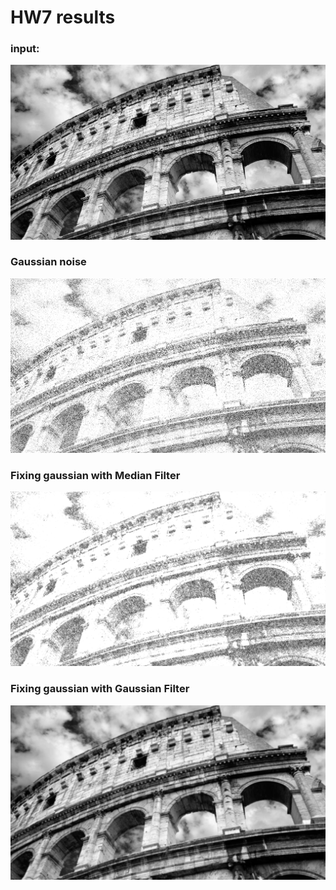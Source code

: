 # HW7 results
### input:  
![input](data/input.jpg)    

### Gaussian noise    
![image with gaussian noise](result/GaussianNoise.png)  

### Fixing gaussian with Median Filter  
![Median Result](result/MedianRes.png)  

### Fixing gaussian with Gaussian Filter  
![Gaussian Result](result/GaussianRes.png)
